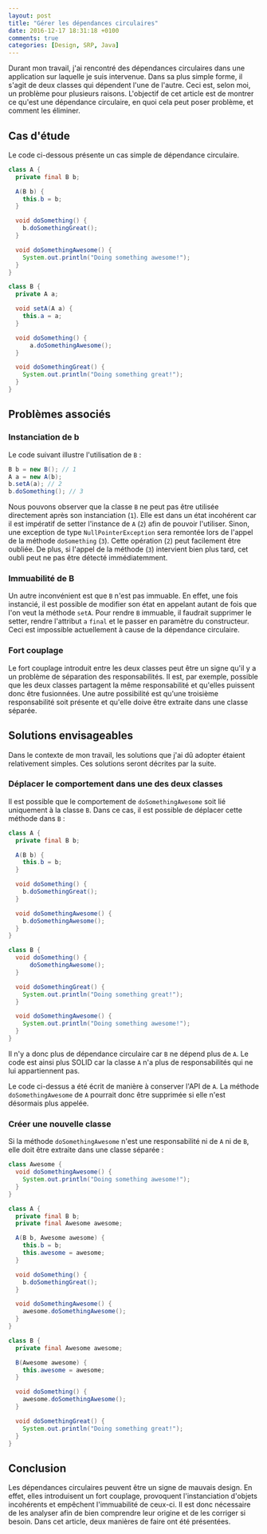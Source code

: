 ```yaml
---
layout: post
title: "Gérer les dépendances circulaires"
date: 2016-12-17 18:31:18 +0100
comments: true
categories: [Design, SRP, Java]
---
```


Durant mon travail, j'ai rencontré des dépendances circulaires dans une application sur laquelle je suis intervenue. Dans sa plus simple forme, il s'agit de deux classes qui dépendent l'une de l'autre.
Ceci est, selon moi, un problème pour plusieurs raisons. L'objectif de cet article est de montrer ce qu'est une dépendance circulaire, en quoi cela peut poser problème, et comment les éliminer.

<!-- more -->

## Cas d'étude

Le code ci-dessous présente un cas simple de dépendance circulaire.

```java
class A {
  private final B b;

  A(B b) {
    this.b = b;
  }

  void doSomething() {
    b.doSomethingGreat();
  }

  void doSomethingAwesome() {
    System.out.println("Doing something awesome!");
  }
}

class B {
  private A a;

  void setA(A a) {
    this.a = a;
  }

  void doSomething() {
      a.doSomethingAwesome();
  }

  void doSomethingGreat() {
    System.out.println("Doing something great!");
  }
}
```

## Problèmes associés

### Instanciation de b

Le code suivant illustre l'utilisation de `B` :

```java
B b = new B(); // 1
A a = new A(b);
b.setA(a); // 2
b.doSomething(); // 3
```

Nous pouvons observer que la classe `B` ne peut pas être utilisée directement après son instanciation (`1`). Elle est dans un état incohérent car il est impératif de setter l'instance de `A` (`2`) afin de pouvoir l'utiliser. Sinon, une exception de type `NullPointerException` sera remontée lors de l'appel de la méthode `doSomething` (`3`). Cette opération (`2`) peut facilement être oubliée. De plus, si l'appel de la méthode (`3`) intervient bien plus tard, cet oubli peut ne pas être détecté immédiatemment.

### Immuabilité de B

Un autre inconvénient est que `B` n'est pas immuable. En effet, une fois instancié, il est possible de modifier son état en appelant autant de fois que l'on veut la méthode `setA`.
Pour rendre `B` immuable, il faudrait supprimer le setter, rendre l'attribut `a` `final` et le passer en paramètre du constructeur. Ceci est impossible actuellement à cause de la dépendance circulaire.

### Fort couplage

Le fort couplage introduit entre les deux classes peut être un signe qu'il y a un problème de séparation des responsabilités. Il est, par exemple, possible que les deux classes partagent la même responsabilité et qu'elles puissent donc être fusionnées. Une autre possibilité est qu'une troisième responsabilité soit présente et qu'elle doive être extraite dans une classe séparée.

## Solutions envisageables

Dans le contexte de mon travail, les solutions que j'ai dû adopter étaient relativement simples. Ces solutions seront décrites par la suite.

### Déplacer le comportement dans une des deux classes

Il est possible que le comportement de `doSomethingAwesome` soit lié uniquement à la classe `B`. Dans ce cas, il est possible de déplacer cette méthode dans `B` :

```java
class A {
  private final B b;

  A(B b) {
    this.b = b;
  }

  void doSomething() {
    b.doSomethingGreat();
  }

  void doSomethingAwesome() {
    b.doSomethingAwesome();
  }
}

class B {
  void doSomething() {
      doSomethingAwesome();
  }

  void doSomethingGreat() {
    System.out.println("Doing something great!");
  }

  void doSomethingAwesome() {
    System.out.println("Doing something awesome!");
  }
}
```

Il n'y a donc plus de dépendance circulaire car `B` ne dépend plus de `A`. Le code est ainsi plus SOLID car la classe `A` n'a plus de responsabilités qui ne lui appartiennent pas.

Le code ci-dessus a été écrit de manière à conserver l'API de `A`. La méthode `doSomethingAwesome` de `A` pourrait donc être supprimée si elle n'est désormais plus appelée.

### Créer une nouvelle classe

Si la méthode `doSomethingAwesome` n'est une responsabilité ni de `A` ni de `B`, elle doit être extraite dans une classe séparée :

```java
class Awesome {
  void doSomethingAwesome() {
    System.out.println("Doing something awesome!");
  }
}

class A {
  private final B b;
  private final Awesome awesome;

  A(B b, Awesome awesome) {
    this.b = b;
    this.awesome = awesome;
  }

  void doSomething() {
    b.doSomethingGreat();
  }

  void doSomethingAwesome() {
    awesome.doSomethingAwesome();
  }
}

class B {
  private final Awesome awesome;

  B(Awesome awesome) {
    this.awesome = awesome;
  }

  void doSomething() {
    awesome.doSomethingAwesome();
  }

  void doSomethingGreat() {
    System.out.println("Doing something great!");
  }
}
```

## Conclusion

Les dépendances circulaires peuvent être un signe de mauvais design. En effet, elles introduisent un fort couplage, provoquent l'instanciation d'objets incohérents et empêchent l'immuabilité de ceux-ci. Il est donc nécessaire de les analyser afin de bien comprendre leur origine et de les corriger si besoin. Dans cet article, deux manières de faire ont été présentées.
